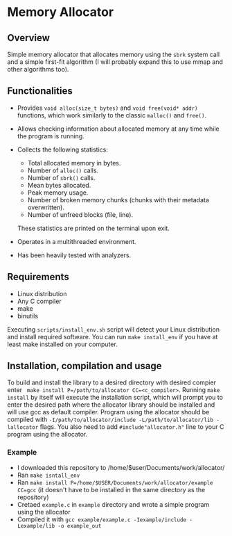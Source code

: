 # Memory Allocator
## Overview

Simple memory allocator that allocates memory using the `sbrk` system call and a simple first-fit algorithm (I will probably expand this to use mmap and other algorithms too).

## Functionalities

* Provides `void alloc(size_t bytes)` and `void free(void* addr)` functions, which work similarly to the classic `malloc()` and `free()`.
* Allows checking information about allocated memory at any time while the program is running.
* Collects the following statistics:
  + Total allocated memory in bytes.
  + Number of `alloc()` calls.
  + Number of `sbrk()` calls.
  + Mean bytes allocated.
  + Peak memory usage.
  + Number of broken memory chunks (chunks with their metadata overwritten).
  + Number of unfreed blocks (file, line).
  
  These statistics are printed on the terminal upon exit.
* Operates in a multithreaded environment.
* Has been heavily tested with analyzers.

## Requirements
* Linux distribution
* Any C compiler
* make
* binutils

Executing `scripts/install_env.sh` script will detect your Linux distribution and install required software. You can run `make install_env` if you have at least make installed on your computer.

## Installation, compilation and usage

To build and install the library to a desired directory with desired compier enter ``` make install P=/path/to/allocator CC=<c_compiler>```. Running `make install` by itself will execute the installation script, which will prompt you to enter the desired path where the allocator library should be installed and will use gcc as default compiler. Program using the allocator should be compiled with `-I/path/to/allocator/include -L/path/to/allocator/lib -lallocator` flags. You also need to add `#include"allocator.h"` line to your C program using the allocator.

### Example
- I downloaded this repository to /home/$user/Documents/work/allocator/
- Ran `make isntall_env`
- Ran `make install P=/home/$USER/Documents/work/allocator/example CC=gcc` (it doesn't have to be installed in the same directory as the repository)
- Cretaed `example.c` in `example` directory and wrote a simple program using the allocator
- Compiled it with `gcc example/example.c -Iexample/include -Lexample/lib -o example_out`
